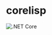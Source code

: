 # corelisp
![.NET Core](https://github.com/b3b00/corelisp/workflows/.NET%20Core/badge.svg?branch=master)
